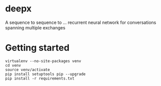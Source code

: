 # deepx
A sequence to sequence to ... recurrent neural network for conversations spanning multiple exchanges

# Getting started
```
virtualenv --no-site-packages venv
cd venv
source venv/activate
pip install setuptools pip --upgrade
pip install -r requirements.txt
```
